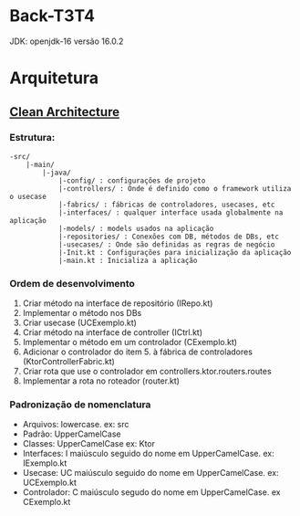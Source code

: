 # Back-T3T4

JDK: openjdk-16 versão 16.0.2

# Arquitetura
## [Clean Architecture](https://blog.cleancoder.com/uncle-bob/2012/08/13/the-clean-architecture.html)
### Estrutura:
    -src/
        |-main/
            |-java/
                |-config/ : configurações de projeto
                |-controllers/ : Onde é definido como o framework utiliza o usecase
                |-fabrics/ : fábricas de controladores, usecases, etc
                |-interfaces/ : qualquer interface usada globalmente na aplicação
                |-models/ : models usados na aplicação
                |-repositories/ : Conexões com DB, métodos de DBs, etc
                |-usecases/ : Onde são definidas as regras de negócio
                |-Init.kt : Configurações para inicialização da aplicação
                |-main.kt : Inicializa a aplicação

### Ordem de desenvolvimento
1. Criar método na interface de repositório (IRepo.kt)
2. Implementar o método nos DBs
3. Criar usecase (UCExemplo.kt)
4. Criar método na interface de controller (ICtrl.kt)
5. Implementar o método em um controlador (CExemplo.kt)
6. Adicionar o controlador do item 5. à fábrica de controladores (KtorControllerFabric.kt)
7. Criar rota que use o controlador em controllers.ktor.routers.routes
8. Implementar a rota no roteador (router.kt)

### Padronização de nomenclatura
* Arquivos: lowercase. ex: src
* Padrão: UpperCamelCase
* Classes: UpperCamelCase ex: Ktor
* Interfaces: I maiúsculo seguido do nome em UpperCamelCase. ex: IExemplo.kt
* Usecase: UC maiúsculo seguido do nome em UpperCamelCase. ex: UCExemplo.kt
* Controlador: C maiúsculo segudo do nome em UpperCamelCase. ex CExemplo.kt



